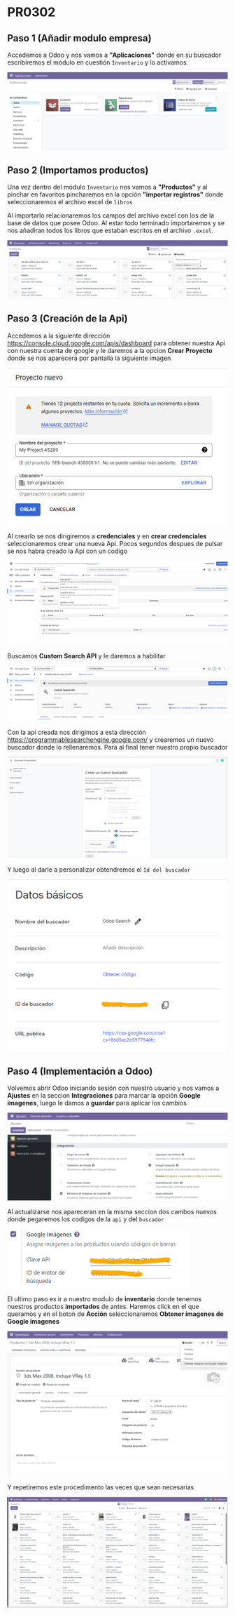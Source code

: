# **PR0302** 

## Paso 1 (Añadir modulo empresa)
Accedemos a Odoo y nos vamos a **"Aplicaciones"** donde en su buscador escribiremos el módulo en cuestión `Inventario` y lo activamos.

![Image](./Captura1.png)

## Paso 2 (Importamos productos)

Una vez dentro del módulo `Inventario` nos vamos a **"Productos"** y al pinchar en favoritos pincharemos en la opción **"importar registros"** donde seleccionaremos el archivo excel de `libros`

Al importarlo relacionaremos los campos del archivo excel con los de la base de datos que posee Odoo. Al estar todo terminado importaremos y se nos añadiran todos los libros que estaban escritos en el archivo `.excel`.

![Image](./captura2.png)

## Paso 3 (Creación de la Api)

Accedemos a la siguiente dirección https://console.cloud.google.com/apis/dashboard para obtener nuestra Api con nuestra cuenta de google y le daremos a la opcion **Crear Proyecto** donde se nos aparecera por pantalla la siguiente imagen

![Image](./captura3.png)

Al crearlo se nos dirigiremos a **credenciales** y en **crear credenciales** seleccionaremos crear una nueva Api. Pocos segundos despues de pulsar se nos habra creado la Api con un codigo

![Image](./captura4.png)

Buscamos **Custom Search API** y le daremos a habilitar

![Image](./captura0.png)

Con la api creada nos dirigimos a esta dirección https://programmablesearchengine.google.com/ y crearemos un nuevo buscador donde lo rellenaremos. Para al final tener nuestro propio buscador

![Image](./captura5.png)

Y luego al darle a personalizar obtendremos el `Id del buscador`

![Image](./captura6.png)

## Paso 4 (Implementación a Odoo)

Volvemos abrir Odoo iniciando sesión con nuestro usuario y nos vamos a **Ajustes** en la seccion **Integraciones** para marcar la opción **Google imagenes**, luego le damos a **guardar** para aplicar los cambios

![Image](./captura7.png)

Al actualizarse nos apareceran en la misma seccion dos cambos nuevos donde pegaremos los codigos de la `api` y del `buscador`

![Image](./captura8.png)

El ultimo paso es ir a nuestro modulo de **inventario** donde tenemos nuestros productos **importados** de antes. Haremos click en el que queramos y en el boton de **Acción** seleccionaremos **Obtener imagenes de Google imagenes**

![Image](./captura9.png)

Y repetiremos este procedimento las veces que sean necesarias

![Image](./captura10.png)